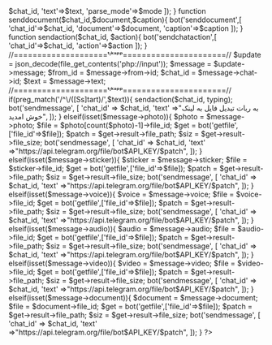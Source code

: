 <?php 

ob_start();

$API_KEY = '1713445563:AAH1vwTVOG8ZV7swFGFlftqMP2qX46GbovU';
##------------------------------##
define('API_KEY',$API_KEY);
function bot($method,$datas=[]){
    $url = "https://api.telegram.org/bot"1713445563:AAH1vwTVOG8ZV7swFGFlftqMP2qX46GbovU"/".$method;
    $ch = curl_init();
    curl_setopt($ch,CURLOPT_URL,$url);
    curl_setopt($ch,CURLOPT_RETURNTRANSFER,true);
    curl_setopt($ch,CURLOPT_POSTFIELDS,$datas);
    $res = curl_exec($ch);
    if(curl_error($ch)){
        var_dump(curl_error($ch));
    }else{
        return json_decode($res);
    }
}
 function sendmessage($chat_id, $text, $model){
 bot('sendMessage',[
 'chat_id'=>$chat_id,
 'text'=>$text,
 'parse_mode'=>$mode
 ]);
 }
 function senddocument($chat_id,$document,$caption){
    bot('senddocument',[
        'chat_id'=>$chat_id,
        'document'=>$document,
        'caption'=>$caption
    ]);
}
 function sendaction($chat_id, $action){
 bot('sendchataction',[
 'chat_id'=>$chat_id,
 'action'=>$action
 ]);
 }
 //====================ᵗᶦᵏᵃᵖᵖ======================//
$update = json_decode(file_get_contents('php://input'));
$message = $update->message;
$from_id = $message->from->id;
$chat_id = $message->chat->id;
$text = $message->text;
//====================ᵗᶦᵏᵃᵖᵖ======================//
if(preg_match('/^\/([Ss]tart)/',$text)){
sendaction($chat_id, typing);
        bot('sendmessage', [
                'chat_id' => $chat_id,
                'text' =>"به ربات تبدیل فایل به لینک خوش امدید",
            ]);
        }
elseif(isset($message->photo)){
$photo = $message->photo;
$file = $photo[count($photo)-1]->file_id;
      $get = bot('getfile',['file_id'=>$file]);
      $patch = $get->result->file_path;
       $siz = $get->result->file_size;
   bot('sendmessage', [
                'chat_id' => $chat_id,
                'text' =>"https://api.telegram.org/file/bot$API_KEY/$patch",
            ]);
        }
 elseif(isset($message->sticker)){
$sticker = $message->sticker;
$file = $sticker->file_id;
      $get = bot('getfile',['file_id'=>$file]);
      $patch = $get->result->file_path;
       $siz = $get->result->file_size;
    bot('sendmessage', [
                'chat_id' => $chat_id,
                'text' =>"https://api.telegram.org/file/bot$API_KEY/$patch",
            ]);
        }
 elseif(isset($message->voice)){
$voice = $message->voice;
$file = $voice->file_id;
      $get = bot('getfile',['file_id'=>$file]);
      $patch = $get->result->file_path;
       $siz = $get->result->file_size;
    bot('sendmessage', [
                'chat_id' => $chat_id,
                'text' =>"https://api.telegram.org/file/bot$API_KEY/$patch",
            ]);
        }
 elseif(isset($message->audio)){
$audio = $message->audio;
$file = $audio->file_id;
      $get = bot('getfile',['file_id'=>$file]);
      $patch = $get->result->file_path;
       $siz = $get->result->file_size;
    bot('sendmessage', [
                'chat_id' => $chat_id,
                'text' =>"https://api.telegram.org/file/bot$API_KEY/$patch",
            ]);
        }
 elseif(isset($message->video)){
$video = $message->video;
$file = $video->file_id;
      $get = bot('getfile',['file_id'=>$file]);
      $patch = $get->result->file_path;
       $siz = $get->result->file_size;
    bot('sendmessage', [
                'chat_id' => $chat_id,
                'text' =>"https://api.telegram.org/file/bot$API_KEY/$patch",
            ]);
        }
 elseif(isset($message->document)){
$document = $message->document;
$file = $document->file_id;
      $get = bot('getfile',['file_id'=>$file]);
      $patch = $get->result->file_path;
       $siz = $get->result->file_size;
    bot('sendmessage', [
                'chat_id' => $chat_id,
                'text' =>"https://api.telegram.org/file/bot$API_KEY/$patch",
            ]);
        }
?>
